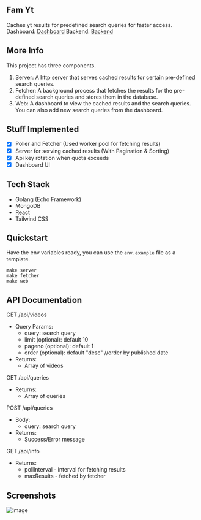 ## Fam Yt
Caches yt results for predefined search queries for faster access.
Dashboard: [Dashboard](https://fam-yt.sudonick.me)
Backend: [Backend](https://aws.sudonick.me)

## More Info
This project has three components.
1. Server: A http server that serves cached results for certain pre-defined 
search queries.
2. Fetcher: A background process that fetches the results for the pre-defined
search queries and stores them in the database.
3. Web: A dashboard to view the cached results and the search queries. 
You can also add new search queries from the dashboard.

## Stuff Implemented
- [x] Poller and Fetcher (Used worker pool for fetching results)
- [x] Server for serving cached results (With Pagination & Sorting)
- [x] Api key rotation when quota exceeds
- [x] Dashboard UI

## Tech Stack 
- Golang (Echo Framework)
- MongoDB 
- React
- Tailwind CSS 

## Quickstart
Have the env variables ready, you can use the `env.example` file as a template.
```
make server
make fetcher
make web
```

## API Documentation
GET /api/videos
- Query Params:
    - query: search query
    - limit (optional): default 10
    - pageno (optional): default 1
    - order (optional): default "desc" //order by published date
- Returns:
    - Array of videos

GET /api/queries
- Returns:
    - Array of queries

POST /api/queries
- Body:
    - query: search query
- Returns:
    - Success/Error message

GET /api/info
- Returns:
    - pollInterval - interval for fetching results
    - maxResults - fetched by fetcher

## Screenshots
![image](https://github.com/sudo-nick16/fam-yt/assets/73229823/5a2e0246-0358-4bb8-ac8c-2d849ba831c1)


